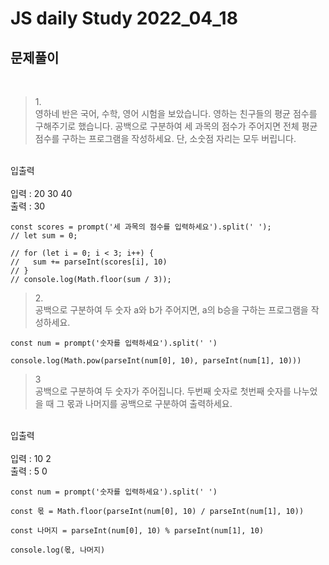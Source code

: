 # JS daily Study 2022_04_18 <br>
## 문제풀이 <br>
<br>

>1.<br>
영하네 반은 국어, 수학, 영어 시험을 보았습니다. 영하는 친구들의 평균 점수를 구해주기로 했습니다.
공백으로 구분하여 세 과목의 점수가 주어지면 전체 평균 점수를 구하는 프로그램을 작성하세요. 
단, 소숫점 자리는 모두 버립니다.<br>
<br>
입출력<br>
<br>
입력 : 20 30 40<br>
출력 : 30

```
const scores = prompt('세 과목의 점수를 입력하세요').split(' ');
// let sum = 0;

// for (let i = 0; i < 3; i++) {
//   sum += parseInt(scores[i], 10)
// }
// console.log(Math.floor(sum / 3));
```

>2.<br>
공백으로 구분하여 두 숫자 a와 b가 주어지면, a의 b승을 구하는 프로그램을 작성하세요.

```
const num = prompt('숫자를 입력하세요').split(' ')

console.log(Math.pow(parseInt(num[0], 10), parseInt(num[1], 10)))
```

>3<br>
공백으로 구분하여 두 숫자가 주어집니다.
두번째 숫자로 첫번째 숫자를 나누었을 때 그 몫과 나머지를 공백으로 구분하여 출력하세요.<br>
<br>
입출력<br>
<br>
입력 : 10 2<br>
출력 : 5 0

```
const num = prompt('숫자를 입력하세요').split(' ')

const 몫 = Math.floor(parseInt(num[0], 10) / parseInt(num[1], 10))

const 나머지 = parseInt(num[0], 10) % parseInt(num[1], 10)

console.log(몫, 나머지)
```